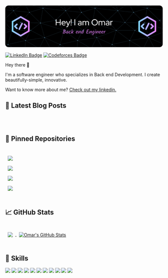 ![Omar Abadi GitHub Banner](./github-header-image.png)

[![LinkedIn Badge](https://img.shields.io/badge/LinkedIn-Profile-informational?style=flat&logo=linkedin&logoColor=white&color=0D76A8)](https://www.linkedin.com/in/omar-abadi-91123a239/)
[![Codeforces Badge](https://img.shields.io/badge/Codeforces-Profile-informational?style=flat&logo=codeforces&logoColor=white&color=1f8acb)](https://codeforces.com/profile/3mar_Ismail)



Hey there 👋

I'm a software engineer who specializes in Back end Development. I create beautifully-simple, innovative.

Want to know more about me? [Check out my linkedin.](https://www.linkedin.com/in/omar-abadi-91123a239/)

## 📝 Latest Blog Posts

<br>

<!-- BLOG-POST-LIST:START -->

<!-- BLOG-POST-LIST:END -->

<br>

## 📌 Pinned Repositories

<br>

<a href="https://github.com/omar344/JobQuest">
  <img align="center" style="margin:0.5rem" src="https://github-readme-stats.vercel.app/api/pin/?username=omar344&repo=JobQuest&title_color=ffffff&text_color=c9cacc&icon_color=4AB197&bg_color=1A2B34" />
</a>

<br>
<a href="https://github.com/omar344/Hospital_Management_System_v1">
  <img align="center" style="margin:0.5rem" src="https://github-readme-stats.vercel.app/api/pin/?username=omar344&repo=Hospital_Management_System_v1&title_color=ffffff&text_color=c9cacc&icon_color=4AB197&bg_color=1A2B34" />
</a>

<br>

<a href="https://github.com/omar344/ecommerce">
  <img align="center" style="margin:0.5rem" src="https://github-readme-stats.vercel.app/api/pin/?username=omar344&repo=ecommerce&title_color=ffffff&text_color=c9cacc&icon_color=4AB197&bg_color=1A2B34" />
</a>
<br>
<a href="https://github.com/omar344/Startup-Expansion">
  <img align="center" style="margin:0.5rem" src="https://github-readme-stats.vercel.app/api/pin/?username=omar344&repo=Startup-Expansion&title_color=ffffff&text_color=c9cacc&icon_color=4AB197&bg_color=1A2B34" />
</a>
<br>
<br>

## &#x1f4c8; GitHub Stats

<br>

<a href="https://github.com/omar344">
  <img align="center" style="margin:0.5rem" src="https://github-readme-stats.vercel.app/api/top-langs/?username=omar344&layout=compact&hide=html,css&title_color=ffffff&text_color=c9cacc&icon_color=4AB197&bg_color=1A2B34" />
</a>

<a href="https://github.com/omar344">
  <img align="center" style="margin:0.5rem" src="https://github-readme-stats.vercel.app/api?username=omar344&show_icons=true&line_height=27&count_private=true&title_color=ffffff&text_color=c9cacc&icon_color=4AB097&bg_color=1A2B34" alt="Omar's GitHub Stats" />
</a>

<br>
<br>

## 💼 Skills

![](https://img.shields.io/badge/Code-HTML-informational?style=flat&logo=html5&logoColor=white&color=4AB197)
![](https://img.shields.io/badge/Code-CSS-informational?style=flat&logo=css3&logoColor=white&color=4AB197)
![](https://img.shields.io/badge/Code-JavaScript-informational?style=flat&logo=javascript&logoColor=white&color=4AB197)
![](https://img.shields.io/badge/Code-Python-informational?style=flat&logo=python&logoColor=white&color=4AB197)
![](https://img.shields.io/badge/Code-PHP-informational?style=flat&logo=php&logoColor=white&color=4AB197)
![](https://img.shields.io/badge/Code-Angular-informational?style=flat&logo=angular&logoColor=white&color=4AB197)
![](https://img.shields.io/badge/Code-TypeScript-informational?style=flat&logo=typescript&logoColor=white&color=4AB197)
![](https://img.shields.io/badge/Code-ASP.NET_API-informational?style=flat&logo=.net&logoColor=white&color=4AB197)
![](https://img.shields.io/badge/Code-ASP.NET_MVC-informational?style=flat&logo=.net&logoColor=white&color=4AB197)
![](https://img.shields.io/badge/Code-Data_Structure_and_Algorithm-informational?style=flat&logo=algorithm&logoColor=white&color=4AB197)
![](https://img.shields.io/badge/Code-Database-informational?style=flat&logo=database&logoColor=white&color=4AB197)


<br>
